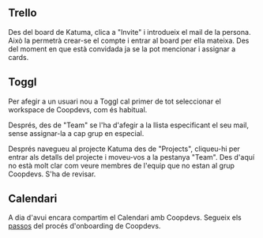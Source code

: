 ## Trello

Des del board de Katuma, clica a "Invite" i introdueix el mail de la persona. Això la permetrà crear-se el compte i entrar al board per ella mateixa. Des del moment en que està convidada ja se la pot mencionar i assignar a cards.

## Toggl

Per afegir a un usuari nou a Toggl cal primer de tot seleccionar el workspace de Coopdevs, com és habitual.

Després, des de "Team" se l'ha d'afegir a la llista especificant el seu mail, sense assignar-la a cap grup en especial.

Després navegueu al projecte Katuma des de "Projects", cliqueu-hi per entrar als detalls del projecte i moveu-vos a la pestanya "Team". Des d'aquí no està molt clar com veure membres de l'equip que no estan al grup Coopdevs. S'ha de revisar.

## Calendari

A dia d'avui encara compartim el Calendari amb Coopdevs. Segueix els [passos](https://github.com/coopdevs/handbook/wiki/Proc%C3%A9s-d%27onboarding#calendari) del procés d'onboarding de Coopdevs.